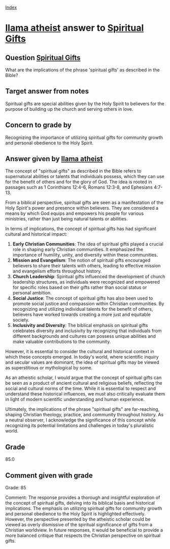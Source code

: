 
[Index](../../index.md)
# [llama atheist](../../answering_models/llama_atheist.md) answer to [Spiritual Gifts](../../questions/Spiritual_Gifts.md)

## Question [Spiritual Gifts](../../questions/Spiritual_Gifts.md)
What are the implications of the phrase 'spiritual gifts' as described in the Bible?

## Target answer from notes
Spiritual gifts are special abilities given by the Holy Spirit to believers for the purpose of building up the church and serving others in love.

## Concern to grade by
Recognizing the importance of utilizing spiritual gifts for community growth and personal obedience to the Holy Spirit.

## Answer given by [llama atheist](../../answering_models/llama_atheist.md)
The concept of "spiritual gifts" as described in the Bible refers to supernatural abilities or talents that individuals possess, which they can use for the benefit of others and for the glory of God. The idea is rooted in passages such as 1 Corinthians 12:4-6, Romans 12:3-8, and Ephesians 4:7-13.

From a biblical perspective, spiritual gifts are seen as a manifestation of the Holy Spirit's power and presence within believers. They are considered a means by which God equips and empowers his people for various ministries, rather than just being natural talents or abilities.

In terms of implications, the concept of spiritual gifts has had significant cultural and historical impact:

1. **Early Christian Communities**: The idea of spiritual gifts played a crucial role in shaping early Christian communities. It emphasized the importance of humility, unity, and diversity within these communities.
2. **Mission and Evangelism**: The notion of spiritual gifts encouraged believers to share their talents with others, leading to effective mission and evangelism efforts throughout history.
3. **Church Leadership**: Spiritual gifts influenced the development of church leadership structures, as individuals were recognized and empowered for specific roles based on their gifts rather than social status or personal ambition.
4. **Social Justice**: The concept of spiritual gifts has also been used to promote social justice and compassion within Christian communities. By recognizing and utilizing individual talents for the benefit of others, believers have worked towards creating a more just and equitable society.
5. **Inclusivity and Diversity**: The biblical emphasis on spiritual gifts celebrates diversity and inclusivity by recognizing that individuals from different backgrounds and cultures can possess unique abilities and make valuable contributions to the community.

However, it is essential to consider the cultural and historical context in which these concepts emerged. In today's world, where scientific inquiry and secular values are dominant, the idea of spiritual gifts may be viewed as superstitious or mythological by some.

As an atheistic scholar, I would argue that the concept of spiritual gifts can be seen as a product of ancient cultural and religious beliefs, reflecting the social and cultural norms of the time. While it is essential to respect and understand these historical influences, we must also critically evaluate them in light of modern scientific understanding and human experience.

Ultimately, the implications of the phrase "spiritual gifts" are far-reaching, shaping Christian theology, practice, and community throughout history. As a neutral observer, I acknowledge the significance of this concept while recognizing its potential limitations and challenges in today's pluralistic world.

## Grade
85.0

## Comment given with grade
Grade: 85

Comment: The response provides a thorough and insightful exploration of the concept of spiritual gifts, delving into its biblical basis and historical implications. The emphasis on utilizing spiritual gifts for community growth and personal obedience to the Holy Spirit is highlighted effectively. However, the perspective presented by the atheistic scholar could be viewed as overly dismissive of the spiritual significance of gifts from a Christian worldview. In future responses, it would be beneficial to provide a more balanced critique that respects the Christian perspective on spiritual gifts.
